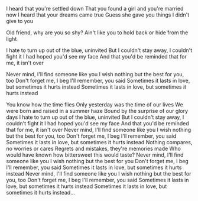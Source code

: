 I heard that you're settled down
That you found a girl and you're married now
I heard that your dreams came true
Guess she gave you things  I didn't give to you

Old friend, why are you so shy?
Ain't like you to hold back   or hide from the light

I hate to turn up out of the blue, uninvited
But I couldn't stay away, I couldn't fight it
I had hoped you'd see my face
And that you'd be reminded that for me, it isn't over


Never mind, I'll find someone like you
I wish nothing but the best for you, too
Don't forget me, I beg
I'll remember, you said
Sometimes it lasts in love, but sometimes it hurts instead
Sometimes it lasts in love, but sometimes it hurts instead


You know how the time flies
Only yesterday was the time of our lives
We were born and raised in a summer haze
Bound by the surprise of our glory days
I hate to turn up out of the blue, uninvited
But I couldn't stay away, I couldn't fight it
I had hoped you'd see my face
And that you'd be reminded that for me, it isn't over
Never mind, I'll find someone like you
I wish nothing but the best for you, too
Don't forget me, I beg
I'll remember, you said
Sometimes it lasts in love, but sometimes it hurts instead
Nothing compares, no worries or cares
Regrets and mistakes, they're memories made
Who would have known how bittersweet this would taste?
Never mind, I'll find someone like you
I wish nothing but the best for you
Don't forget me, I beg
I'll remember, you said
Sometimes it lasts in love, but sometimes it hurts instead
Never mind, I'll find someone like you
I wish nothing but the best for you, too
Don't forget me, I beg
I'll remember, you said
Sometimes it lasts in love, but sometimes it hurts instead
Sometimes it lasts in love, but sometimes it hurts instead...